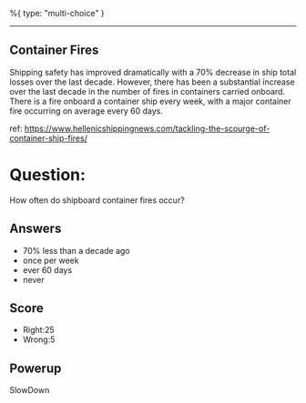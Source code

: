 %{
 type: "multi-choice"
}

---
## Container Fires
Shipping safety has improved dramatically
with a 70% decrease in ship total losses
over the last decade.
However, there has been a substantial increase
over the last decade in the number of fires in containers carried onboard.
There is a fire onboard a container ship every week,
with a major container fire occurring on average every 60 days.

ref: https://www.hellenicshippingnews.com/tackling-the-scourge-of-container-ship-fires/

# Question:
How often do shipboard container fires occur?

## Answers
- 70% less than a decade ago
- once per week
- ever 60 days
- never

## Score
- Right:25
- Wrong:5

## Powerup
SlowDown
